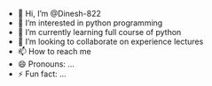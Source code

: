 - 👋 Hi, I’m @Dinesh-822
- 👀 I’m interested in python programming 
- 🌱 I’m currently learning full course of python 
- 💞️ I’m looking to collaborate on experience lectures 
- 📫 How to reach me 
- 😄 Pronouns: ...
- ⚡ Fun fact: ...

<!---
Dinesh-822/Dinesh-822 is a ✨ special ✨ repository because its `README.md` (this file) appears on your GitHub profile.
You can click the Preview link to take a look at your changes.
--->
